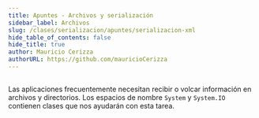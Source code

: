 ```yaml
---
title: Apuntes - Archivos y serialización
sidebar_label: Archivos
slug: /clases/serializacion/apuntes/serializacion-xml
hide_table_of_contents: false
hide_title: true
author: Mauricio Cerizza
authorURL: https://github.com/mauricioCerizza
---
```

## 
Las aplicaciones frecuentemente necesitan recibir o volcar información en archivos y directorios. Los espacios de nombre `System` y `System.IO` contienen clases que nos ayudarán con esta tarea. 


